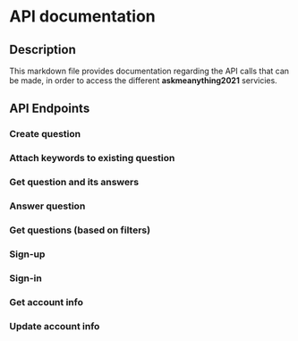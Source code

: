 # API documentation

## Description
This markdown file provides documentation regarding the API calls that can be made, in order to access the different **askmeanything2021** servicies.

## API Endpoints

### Create question

### Attach keywords to existing question

### Get question and its answers

### Answer question

### Get questions (based on filters)

### Sign-up

### Sign-in

### Get account info

### Update account info
